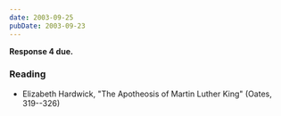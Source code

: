 ```yaml
---
date: 2003-09-25
pubDate: 2003-09-23
---
```


**Response 4 due.**

### Reading

* Elizabeth Hardwick, "The Apotheosis of Martin Luther King" (Oates, 319--326)
